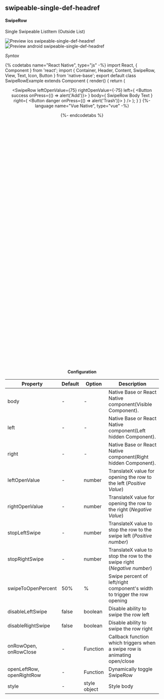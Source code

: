 ## swipeable-single-def-headref
#### SwipeRow

Single Swipeable ListItem (Outside List)

![Preview ios swipeable-single-def-headref](https://raw.githubusercontent.com/GeekyAnts/NativeBase-KitchenSink/v2.6.1/screenshots/ios/list-swipe-single-row.gif)
![Preview android swipeable-single-def-headref](https://raw.githubusercontent.com/GeekyAnts/NativeBase-KitchenSink/v2.6.1/screenshots/android/list-swipe-single-row.gif)

*Syntax*

{% codetabs name="React Native", type="js" -%}
import React, { Component } from 'react';
import { Container, Header, Content, SwipeRow, View, Text, Icon, Button } from 'native-base';
​export default class SwipeRowExample extends Component {
  render() {
    return (
      <Container>
        <Header />
        <Content scrollEnabled={false}>
          <SwipeRow
            leftOpenValue={75}
            rightOpenValue={-75}
            left={
              <Button success onPress={() => alert('Add')}>
                <Icon active name="add" />
              </Button>
            }
            body={
              <View>
                <Text>SwipeRow Body Text</Text>
              </View>
            }
            right={
              <Button danger onPress={() => alert('Trash')}>
                <Icon active name="trash" />
              </Button>
            }
          />
        </Content>
      </Container>
    );
  }
}
{%- language name="Vue Native", type="vue" -%}
<template>
  <nb-container>
    <nb-header />
    <nb-content :scrollEnabled="false">
      <nb-swipe-row 
        :leftOpenValue="75"
        :rightOpenValue="-75"
        :left="getSwipeLeftComponet()"
        :body="getSwipeBodyComponet()"
        :right="getSwipeRightComponet()"
      />
    </nb-content>
  </nb-container>
</template>
<script>
import React from "react";
import { Button, Icon, Text, View } from "native-base";
export default {
  methods: {
    getSwipeLeftComponet: function() {
      return (
        <Button success onPress={() => alert("Add")}>
          <Icon active name="add" />
        </Button>
      );
    },
    getSwipeBodyComponet: function() {
      return (
        <View>
          <Text>Swipe me to left and right</Text>
        </View>
      );
    },
    getSwipeRightComponet: function() {
      return (
        <Button danger onPress={() => alert("Trash")}>
          <Icon active name="trash" />
        </Button>
      );
    }
  }
};
</script>
{%- endcodetabs %}
  <p>
    <div id="" class="mobileDevice" style="background: url(&quot;https://docs.nativebase.io/docs/assets/iosphone.png&quot;) no-repeat; padding: 63px 20px 100px 15px; width: 292px; height: 600px;margin:0 auto;float:none;">
        <img src="https://raw.githubusercontent.com/GeekyAnts/NativeBase-KitchenSink/v2.6.1/screenshots/ios/list-swipe-single-row.gif" alt="" style="display:block !important" />
    </div>
</p>
<br />

**Configuration**

<table class="table table-bordered">
        <thead>
            <tr>
                <th>Property</th>
                <th>Default</th>
                <th>Option</th>
                <th width="50%">Description</th>
            </tr>
        </thead>
        <tbody>
            <tr>
                <td>body</td>
                <td> - </td>
                <td> - </td>
                <td>
                    Native Base or React Native component(Visible Component). 
                </td>
            </tr>
            <tr>
                <td>left</td>
                <td> - </td>
                <td> - </td>
                <td>
                    Native Base or React Native component(Left hidden Component).
                </td>
            </tr>
            <tr>
                <td>right</td>
                <td> - </td>
                <td> - </td>
                <td>
                    Native Base or React Native component(Right hidden Component).
                </td>
            </tr>
            <tr>
                <td>leftOpenValue</td>
                <td> - </td>
                <td> number </td>
                <td>
                    TranslateX value for opening the row to the left (<i>Positive Value</i>)
                </td>
            </tr>
            <tr>
                <td>rightOpenValue</td>
                <td> - </td>
                <td> number </td>
                <td>
                    TranslateX value for opening the row to the right (<i>Negative Value</i>)
                </td>
            </tr>
            <tr>
                <td>stopLeftSwipe</td>
                <td> - </td>
                <td> number </td>
                <td>
                    TranslateX value to stop the row to the swipe left (<i>Positive number</i>)
                </td>
            </tr>
            <tr>
                <td>stopRightSwipe</td>
                <td> - </td>
                <td> number </td>
                <td>
                    TranslateX value to stop the row to the swipe right (<i>Negative number</i>)
                </td>
            </tr>
            <tr>
                <td>swipeToOpenPercent</td>
                <td> 50% </td>
                <td> % </td>
                <td>
                    Swipe percent of left/right component's width to trigger the row opening
                </td>
            </tr>
            <tr>
                <td>disableLeftSwipe</td>
                <td> false </td>
                <td> boolean </td>
                <td>
                    Disable ability to swipe the row left
                </td>
            </tr>
            <tr>
                <td>disableRightSwipe</td>
                <td> false </td>
                <td> boolean </td>
                <td>
                    Disable ability to swipe the row right
                </td>
            </tr>
            <tr>
                <td>onRowOpen, onRowClose</td>
                <td> - </td>
                <td> Function </td>
                <td>
                    Callback function which triggers when a swipe row is animating open/close
                </td>
            </tr>
            <tr>
                <td>openLeftRow, openRightRow</td>
                <td> - </td>
                <td> Function </td>
                <td>
                    Dynamically toggle SwipeRow
                </td>
            </tr>
            <tr>
                <td>style</td>
                <td> - </td>
                <td> style object </td>
                <td>
                    Style body
                </td>
            </tr>
        </tbody>
    </table><br />

